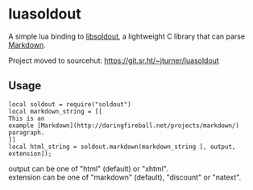 luasoldout
==========

A simple lua binding to
[libsoldout](http://fossil.instinctive.eu/libsoldout/), a lightweight C
library that can parse
[Markdown](http://daringfireball.net/projects/markdown/).

Project moved to sourcehut: https://git.sr.ht/~jturner/luasoldout

Usage
-----

    local soldout = require("soldout")
    local markdown_string = [[
    This is an
    example [Markdown](http://daringfireball.net/projects/markdown/)
    paragraph.
    ]]
    local html_string = soldout.markdown(markdown_string [, output, extension]);

output can be one of "html" (default) or "xhtml".  
extension can be one of "markdown" (default), "discount" or "natext".
